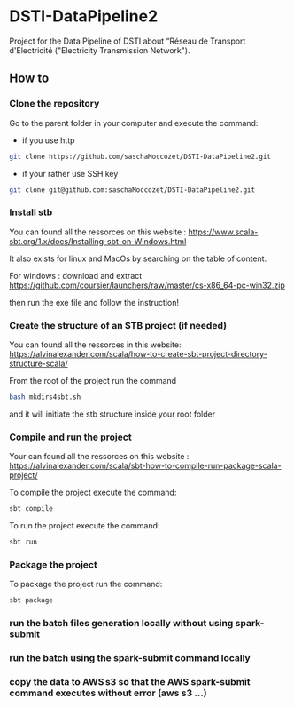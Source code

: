 # DSTI-DataPipeline2
Project for the Data Pipeline of DSTI about “Réseau de Transport d'Électricité ("Electricity Transmission Network").

## How to

### Clone the repository
Go to the parent folder in your computer and execute the command:
- if you use http
```bash
git clone https://github.com/saschaMoccozet/DSTI-DataPipeline2.git
```
- if your rather use SSH key
```bash
git clone git@github.com:saschaMoccozet/DSTI-DataPipeline2.git
```

### Install stb
You can found all the ressorces on this website : https://www.scala-sbt.org/1.x/docs/Installing-sbt-on-Windows.html

It also exists for linux and MacOs by searching on the table of content.

For windows : download and extract https://github.com/coursier/launchers/raw/master/cs-x86_64-pc-win32.zip

then run the exe file and follow the instruction!

### Create the structure of an STB project (if needed)
You can found all the ressorces in this website: https://alvinalexander.com/scala/how-to-create-sbt-project-directory-structure-scala/

From the root of the project run the command
```bash
bash mkdirs4sbt.sh
```
and it will initiate the stb structure inside your root folder

### Compile and run the project
Your can found all the ressorces on this website : https://alvinalexander.com/scala/sbt-how-to-compile-run-package-scala-project/

To compile the project execute the command:
```bash
sbt compile
```
To run the project execute the command:
```bash
sbt run
```

### Package the project
To package the project run the command:
```bash
sbt package
```

### run the batch files generation locally without using spark-submit 

### run the batch using the spark-submit command locally 

### copy the data to AWS s3 so that the AWS spark-submit command executes without error (aws s3 …)
